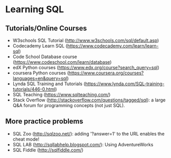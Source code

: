 # Learning SQL

## Tutorials/Online Courses
- W3schools SQL Tutorial (<http://www.w3schools.com/sql/default.asp>)
- Codecademy Learn SQL (<https://www.codecademy.com/learn/learn-sql>)
- Code School Database course (<https://www.codeschool.com/learn/database>)
- edX Python courses (<https://www.edx.org/course?search_query=sql>)
- coursera Python courses (<https://www.coursera.org/courses?languages=en&query=sql>)
- Lynda SQL Training and Tutorials (<https://www.lynda.com/SQL-training-tutorials/446-0.html>)
- SQL Teaching (<https://www.sqlteaching.com/>)
- Stack Overflow (<http://stackoverflow.com/questions/tagged/sql>): a large Q&A forum for programming concepts (not just SQL). 

## More practice problems
- SQL Zoo (<http://sqlzoo.net/>): adding '?answer=1' to the URL enables the cheat mode!
- SQL LAB (<http://sqllabhelp.blogspot.com/>): Using AdventureWorks
- SQL Fiddle (<http://sqlfiddle.com/>)